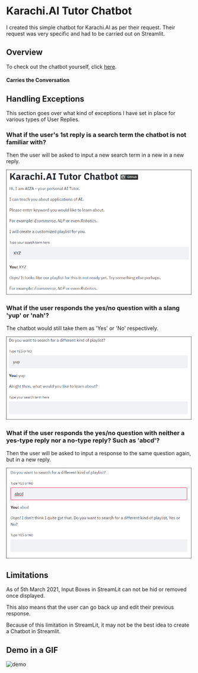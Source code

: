 # Karachi.AI Tutor Chatbot
I created this simple chatbot for Karachi.AI as per their request. Their request was very specific and had to be carried out on Streamlit.


## Overview
To check out the chatbot yourself, click [here][link_to_app].


#### Carries the Conversation


## Handling Exceptions
This section goes over what kind of exceptions I have set in place for various types of User Replies.

### What if the user's 1st reply is a search term the chatbot is not familiar with?
Then the user will be asked to input a new search term in a new in a new reply.

<img src="https://github.com/daniyalas/khiAI-playlist-streamlit/blob/main/media/incorrect_reply1.png" width="500">


### What if the user responds the yes/no question with a slang 'yup' or 'nah'?
The chatbot would still take them as 'Yes' or 'No' respectively.

<img src="https://github.com/daniyalas/khiAI-playlist-streamlit/blob/main/media/reply2_diff_yes.png" width="500">


### What if the user responds the yes/no question with neither a yes-type reply nor a no-type reply? Such as 'abcd'?
Then the user will be asked to input a response to the same question again, but in a new reply.

<img src="https://github.com/daniyalas/khiAI-playlist-streamlit/blob/main/media/incorrect_reply2.png" width="500">


## Limitations
As of 5th March 2021, Input Boxes in StreamLit can not be hid or removed once displayed.

This also means that the user can go back up and edit their previous response.

Because of this limitation in StreamLit, it may not be the best idea to create a Chatbot in Streamlit.


## Demo in a GIF
![demo](media/demo.gif)

[link_to_app]: https://share.streamlit.io/daniyalas/khiai-playlist-streamlit/main/app.py

